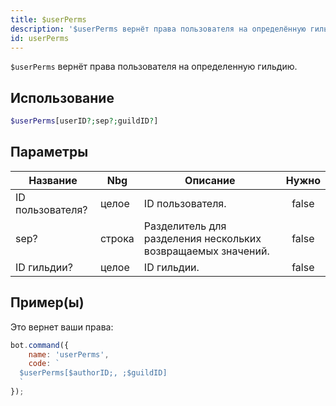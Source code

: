 ```yaml
---
title: $userPerms
description: '$userPerms вернёт права пользователя на определённую гильдию.'
id: userPerms
---
```


`$userPerms` вернёт права пользователя на определенную гильдию.

## Использование

```php
$userPerms[userID?;sep?;guildID?]
```

## Параметры

| Название         | Nbg    | Описание                                                     | Нужно |
| ---------------- | ------ | ------------------------------------------------------------ |:-----:|
| ID пользователя? | целое  | ID пользователя.                                             | false |
| sep?             | строка | Разделитель для разделения нескольких возвращаемых значений. | false |
| ID гильдии?      | целое  | ID гильдии.                                                  | false |

## Пример(ы)

Это вернет ваши права:

```javascript
bot.command({
    name: 'userPerms',
    code: `
  $userPerms[$authorID;, ;$guildID]
  `
});
```
